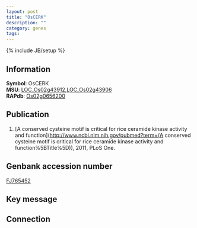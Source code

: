 ```yaml
---
layout: post
title: "OsCERK"
description: ""
category: genes
tags: 
---
```

{% include JB/setup %}

## Information
__Symbol__: OsCERK  
__MSU__: [LOC_Os02g43912](http://rice.plantbiology.msu.edu/cgi-bin/ORF_infopage.cgi?orf=LOC_Os02g43912),[LOC_Os02g43906](http://rice.plantbiology.msu.edu/cgi-bin/ORF_infopage.cgi?orf=LOC_Os02g43906)  
__RAPdb__: [Os02g0656200](http://rapdb.dna.affrc.go.jp/viewer/gbrowse_details/irgsp1?name=Os02g0656200)  

## Publication
1. [A conserved cysteine motif is critical for rice ceramide kinase activity and function](http://www.ncbi.nlm.nih.gov/pubmed?term=(A conserved cysteine motif is critical for rice ceramide kinase activity and function%5BTitle%5D)), 2011, PLoS One.

## Genbank accession number
[FJ765452](http://www.ncbi.nlm.nih.gov/nuccore/FJ765452)

## Key message

## Connection


